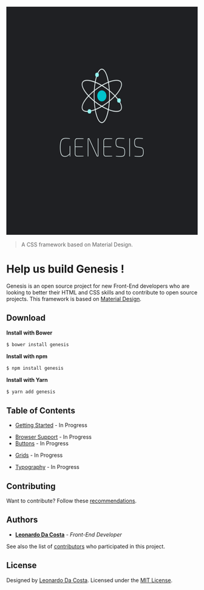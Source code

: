 <a align="center" href="https://github.com/costaleonardo/css-genesis-framework"><img width="100%" height="600px" src="https://github.com/costaleonardo/css-genesis-framework/blob/master/.github/images/genesis-logo.png" alt="Genesis - A CSS framework"></a>

> A CSS framework based on Material Design.

# Help us build Genesis !

Genesis is an open source project for new Front-End developers who are looking to better their HTML and CSS skills and to contribute to open source projects. This framework is based on [Material Design](https://material.io/design/).

## Download

**Install with Bower**

```sh
$ bower install genesis
```

**Install with npm**

```sh
$ npm install genesis
```

**Install with Yarn**

```sh
$ yarn add genesis
```

## Table of Contents

- [Getting Started]() - In Progress
<!-- - [Alerts]() - In Progress -->
<!-- - [Badge]() - In Progress -->
<!-- - [Breadcrumb]() - In Progress -->
- [Browser Support]() - In Progress
- [Buttons]() - In Progress
<!-- - [Card]() - In Progress -->
<!-- - [Forms]() - In Progress -->
- [Grids]() - In Progress
<!-- - [Jumbotron]() - In Progress -->
<!-- - [Navs]() - In Progress -->
<!-- - [Pagination]() - In Progress -->
- [Typography]() - In Progress
<!-- - [Utilities]() - In Progress -->

## Contributing

Want to contribute? Follow these [recommendations](https://github.com/costaleonardo/css-genesis-framework/blob/master/.github/contributing.md).

## Authors

* [**Leonardo Da Costa**](https://costaleonardo.github.io/) - *Front-End Developer*

See also the list of [contributors](https://github.com/costaleonardo/css-genesis-framework/graphs/contributors) who participated in this project.

## License

Designed by [Leonardo Da Costa](https://costaleonardo.github.io/). Licensed under the [MIT License](https://opensource.org/licenses/MIT).
